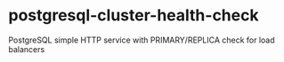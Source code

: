 # postgresql-cluster-health-check
PostgreSQL simple HTTP service with PRIMARY/REPLICA check for load balancers
